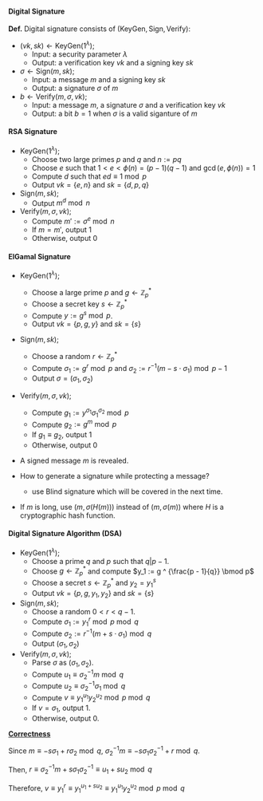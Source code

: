 #### Digital Signature

**Def.** Digital signature consists of ($\mathsf{KeyGen}, \mathsf{Sign}, \mathsf{Verify}$):

- $(vk, sk) \gets \mathsf{KeyGen}(1^\lambda)$;
  - Input: a security parameter $\lambda$
  - Output: a verification key $vk$ and a signing key $sk$
- $\sigma \gets \mathsf{Sign}(m, sk)$;
  - Input: a message $m$ and a signing key $sk$
  - Output: a signature $\sigma​$ of $m​$
- $b \gets \mathsf{Verify}(m, \sigma, vk)$; 
  - Input: a message $m$, a signature $\sigma$ and a verification key $vk$
  - Output: a bit $b = 1​$ when $\sigma​$ is a valid siganture of $m​$



#### RSA Signature

- $\mathsf{KeyGen}(1^\lambda)$;
  - Choose two large primes $p$ and $q$ and $n := pq$
  - Choose $e$ such that $1 < e < \phi(n) = (p - 1) (q - 1)$ and $\gcd(e, \phi(n)) = 1$
  - Compute $d$ such that $ed \equiv 1 \bmod{p}$
  - Output $vk = \{e, n\}$ and $sk = \{d, p, q\}$
- $\mathsf{Sign}(m, sk)$;
  - Output $m ^ d \bmod{n}$
- $\mathsf{Verify}(m, \sigma, vk)$;
  - Compute $m' := \sigma ^ e \bmod n$
  - If $m = m'$, output 1
  - Otherwise, output 0



#### ElGamal Signature

- $\mathsf{KeyGen}(1^\lambda)$;
  - Choose a large prime $p$ and $g \gets \mathbb{Z}_p^*$
  - Choose a secret key $s \gets \mathbb{Z}_{p}^*$
  - Compute $y := g^s \bmod p$.
  - Output $vk = \{p, g, y\}$ and $sk = \{s\}$
- $\mathsf{Sign}(m, sk)$;
  - Choose a random $r \gets \mathbb{Z}_p^*$
  - Compute $\sigma_1 := g^r \bmod p$ and $\sigma_2 := r^{-1} (m - s \cdot \sigma_1) \bmod {p - 1}$
  - Output $\sigma = (\sigma_1, \sigma_2)$
- $\mathsf{Verify}(m, \sigma, vk)$;
  - Compute $g_1 := y ^ {\sigma_1} \sigma_1 ^ {\sigma_2} \bmod p$
  - Compute $g_2 := g ^m \bmod p$
  - If $g_1 \equiv g_2$, output 1
  - Otherwise, output 0



- A signed message $m$ is revealed.
- How to generate a signature while protecting a message?
  - use Blind signature which will be covered in the next time.

- If $m$ is long, use $(m, \sigma(H(m)))$ instead of $(m, \sigma(m))$ where $H$ is a cryptographic hash function.



#### Digital Signature Algorithm (DSA)

- $\mathsf{KeyGen}(1^\lambda)$;
  - Choose a prime $q$ and $p$ such that $q | p - 1$.
  - Choose $g \gets \mathbb{Z}_{p}^*$ and compute $y_1 := g ^ {\frac{p - 1}{q}} \bmod p$
  - Choose a secret $s \gets \mathbb{Z}_p^*$ and $y_2 = y_1 ^s$
  - Output $vk = \{p, g, y_1, y_2\}$ and $sk = \{s\}$
- $\mathsf{Sign}(m, sk)$;
  - Choose a random $0 < r < q - 1$.
  - Compute $\sigma_1 := y_1 ^ r \bmod p \bmod q$
  - Compute $\sigma_2 := r^{-1}(m + s \cdot \sigma_1) \bmod q$
  - Output $(\sigma_1, \sigma_2)$
- $\mathsf{Verify}(m, \sigma, vk)$;
  - Parse $\sigma$ as $(\sigma_1, \sigma_2)$.
  - Compute $u_1 \equiv \sigma_2^{-1}m \bmod q$
  - Compute $u_2 \equiv \sigma_2^{-1}\sigma_1 \bmod q$
  - Compute $v \equiv y_1^{u_1} y_2^{u_2} \bmod p \bmod q$
  - If $v = \sigma_1$, output 1.
  - Otherwise, output 0.

**<u>Correctness</u>**

Since $m \equiv -s \sigma_1 + r \sigma_2 \bmod q$, $\sigma_2^{-1}m \equiv -s\sigma_1\sigma_2^{-1} + r \bmod q$.

Then, $r \equiv \sigma_2^{-1}m + s\sigma_1 \sigma_2^{-1} \equiv u_1 + su_2 \bmod q$

Therefore, $v \equiv y_1^r \equiv y_1 ^{u_1 + su_2} \equiv y_1^{u_1}y_2^{u_2} \bmod p \bmod q$

